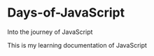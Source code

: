 # Days-of-JavaScript
Into the journey of JavaScript

This is my learning documentation of JavaScript
